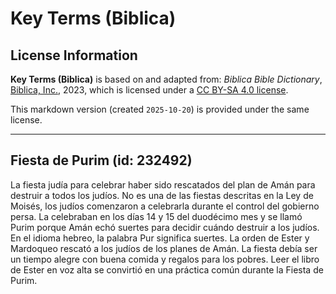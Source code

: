 # Key Terms (Biblica)

## License Information

**Key Terms (Biblica)** is based on and adapted from: _Biblica Bible Dictionary_, [Biblica, Inc.](https://www.biblica.com/), 2023, which is licensed under a [CC BY-SA 4.0 license](https://creativecommons.org/licenses/by-sa/4.0/legalcode.en).

This markdown version (created `2025-10-20`) is provided under the same license.



--------------------------------

## Fiesta de Purim (id: 232492)

La fiesta judía para celebrar haber sido rescatados del plan de Amán para destruir a todos los judíos. No es una de las fiestas descritas en la Ley de Moisés, los judíos comenzaron a celebrarla durante el control del gobierno persa. La celebraban en los días 14 y 15 del duodécimo mes y se llamó Purim porque Amán echó suertes para decidir cuándo destruir a los judíos. En el idioma hebreo, la palabra Pur significa suertes. La orden de Ester y Mardoqueo rescató a los judíos de los planes de Amán. La fiesta debía ser un tiempo alegre con buena comida y regalos para los pobres. Leer el libro de Ester en voz alta se convirtió en una práctica común durante la Fiesta de Purim.


